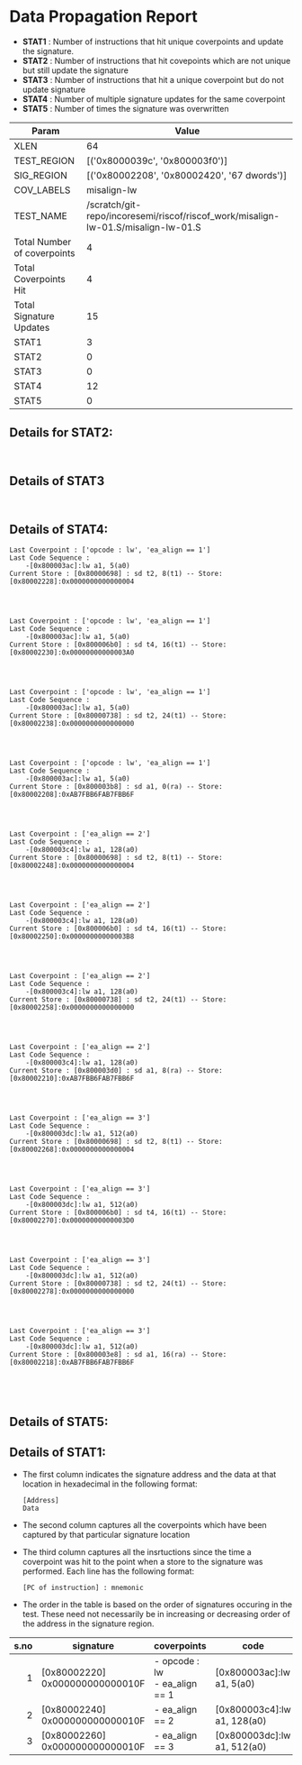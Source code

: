 
# Data Propagation Report

- **STAT1** : Number of instructions that hit unique coverpoints and update the signature.
- **STAT2** : Number of instructions that hit covepoints which are not unique but still update the signature
- **STAT3** : Number of instructions that hit a unique coverpoint but do not update signature
- **STAT4** : Number of multiple signature updates for the same coverpoint
- **STAT5** : Number of times the signature was overwritten

| Param                     | Value    |
|---------------------------|----------|
| XLEN                      | 64      |
| TEST_REGION               | [('0x8000039c', '0x800003f0')]      |
| SIG_REGION                | [('0x80002208', '0x80002420', '67 dwords')]      |
| COV_LABELS                | misalign-lw      |
| TEST_NAME                 | /scratch/git-repo/incoresemi/riscof/riscof_work/misalign-lw-01.S/misalign-lw-01.S    |
| Total Number of coverpoints| 4     |
| Total Coverpoints Hit     | 4      |
| Total Signature Updates   | 15      |
| STAT1                     | 3      |
| STAT2                     | 0      |
| STAT3                     | 0     |
| STAT4                     | 12     |
| STAT5                     | 0     |

## Details for STAT2:

```


```

## Details of STAT3

```


```

## Details of STAT4:

```
Last Coverpoint : ['opcode : lw', 'ea_align == 1']
Last Code Sequence : 
	-[0x800003ac]:lw a1, 5(a0)
Current Store : [0x80000698] : sd t2, 8(t1) -- Store: [0x80002228]:0x0000000000000004




Last Coverpoint : ['opcode : lw', 'ea_align == 1']
Last Code Sequence : 
	-[0x800003ac]:lw a1, 5(a0)
Current Store : [0x800006b0] : sd t4, 16(t1) -- Store: [0x80002230]:0x00000000000003A0




Last Coverpoint : ['opcode : lw', 'ea_align == 1']
Last Code Sequence : 
	-[0x800003ac]:lw a1, 5(a0)
Current Store : [0x80000738] : sd t2, 24(t1) -- Store: [0x80002238]:0x0000000000000000




Last Coverpoint : ['opcode : lw', 'ea_align == 1']
Last Code Sequence : 
	-[0x800003ac]:lw a1, 5(a0)
Current Store : [0x800003b8] : sd a1, 0(ra) -- Store: [0x80002208]:0xAB7FBB6FAB7FBB6F




Last Coverpoint : ['ea_align == 2']
Last Code Sequence : 
	-[0x800003c4]:lw a1, 128(a0)
Current Store : [0x80000698] : sd t2, 8(t1) -- Store: [0x80002248]:0x0000000000000004




Last Coverpoint : ['ea_align == 2']
Last Code Sequence : 
	-[0x800003c4]:lw a1, 128(a0)
Current Store : [0x800006b0] : sd t4, 16(t1) -- Store: [0x80002250]:0x00000000000003B8




Last Coverpoint : ['ea_align == 2']
Last Code Sequence : 
	-[0x800003c4]:lw a1, 128(a0)
Current Store : [0x80000738] : sd t2, 24(t1) -- Store: [0x80002258]:0x0000000000000000




Last Coverpoint : ['ea_align == 2']
Last Code Sequence : 
	-[0x800003c4]:lw a1, 128(a0)
Current Store : [0x800003d0] : sd a1, 8(ra) -- Store: [0x80002210]:0xAB7FBB6FAB7FBB6F




Last Coverpoint : ['ea_align == 3']
Last Code Sequence : 
	-[0x800003dc]:lw a1, 512(a0)
Current Store : [0x80000698] : sd t2, 8(t1) -- Store: [0x80002268]:0x0000000000000004




Last Coverpoint : ['ea_align == 3']
Last Code Sequence : 
	-[0x800003dc]:lw a1, 512(a0)
Current Store : [0x800006b0] : sd t4, 16(t1) -- Store: [0x80002270]:0x00000000000003D0




Last Coverpoint : ['ea_align == 3']
Last Code Sequence : 
	-[0x800003dc]:lw a1, 512(a0)
Current Store : [0x80000738] : sd t2, 24(t1) -- Store: [0x80002278]:0x0000000000000000




Last Coverpoint : ['ea_align == 3']
Last Code Sequence : 
	-[0x800003dc]:lw a1, 512(a0)
Current Store : [0x800003e8] : sd a1, 16(ra) -- Store: [0x80002218]:0xAB7FBB6FAB7FBB6F





```

## Details of STAT5:



## Details of STAT1:

- The first column indicates the signature address and the data at that location in hexadecimal in the following format: 
  ```
  [Address]
  Data
  ```

- The second column captures all the coverpoints which have been captured by that particular signature location

- The third column captures all the insrtuctions since the time a coverpoint was
  hit to the point when a store to the signature was performed. Each line has
  the following format:
  ```
  [PC of instruction] : mnemonic
  ```
- The order in the table is based on the order of signatures occuring in the
  test. These need not necessarily be in increasing or decreasing order of the
  address in the signature region.

|s.no|            signature             |             coverpoints              |              code              |
|---:|----------------------------------|--------------------------------------|--------------------------------|
|   1|[0x80002220]<br>0x000000000000010F|- opcode : lw<br> - ea_align == 1<br> |[0x800003ac]:lw a1, 5(a0)<br>   |
|   2|[0x80002240]<br>0x000000000000010F|- ea_align == 2<br>                   |[0x800003c4]:lw a1, 128(a0)<br> |
|   3|[0x80002260]<br>0x000000000000010F|- ea_align == 3<br>                   |[0x800003dc]:lw a1, 512(a0)<br> |
